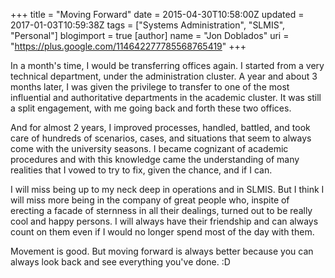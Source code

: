 +++
title = "Moving Forward"
date = 2015-04-30T10:58:00Z
updated = 2017-01-03T10:59:38Z
tags = ["Systems Administration", "SLMIS", "Personal"]
blogimport = true 
[author]
	name = "Jon Doblados"
	uri = "https://plus.google.com/114642277785568765419"
+++

In a month's time, I would be transferring offices again. I started from a very technical department, under the administration cluster. A year and about 3 months later, I was given the privilege to transfer to one of the most influential and authoritative departments in the academic cluster. It was still a split engagement, with me going back and forth these two offices.

And for almost 2 years, I improved processes, handled, battled, and took care of hundreds of scenarios, cases, and situations that seem to always come with the university seasons. I became cognizant of academic procedures and with this knowledge came the understanding of many realities that I vowed to try to fix, given the chance, and if I can.

I will miss being up to my neck deep in operations and in SLMIS. But I think I will miss more being in the company of great people who, inspite of erecting a facade of sternness in all their dealings, turned out to be really cool and happy persons. I will always have their friendship and can always count on them even if I would no longer spend most of the day with them.

Movement is good. But moving forward is always better because you can always look back and see everything you've done. :D

